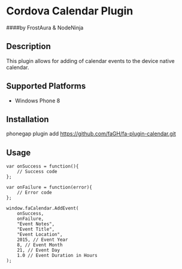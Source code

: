 # Cordova Calendar Plugin
####by FrostAura & NodeNinja

## Description
This plugin allows for adding of calendar events to the device native calendar.

## Supported Platforms
* Windows Phone 8

## Installation
phonegap plugin add https://github.com/faGH/fa-plugin-calendar.git

## Usage
```
var onSuccess = function(){
	// Success code
};

var onFailure = function(error){
	// Error code
};

window.faCalendar.AddEvent(
	onSuccess, 
	onFailure, 
	"Event Notes",
	"Event Title",
	"Event Location",
	2015, // Event Year
	8, // Event Month
	21, // Event Day
	1.0 // Event Duration in Hours
);
```
